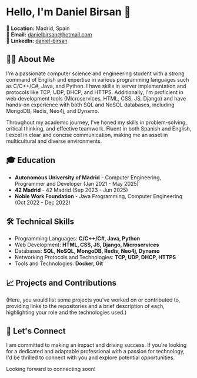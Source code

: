 # Hello, I'm Daniel Birsan 👋

📍 **Location:** Madrid, Spain  
📧 **Email:** danielbirsan@hotmail.com  
🔗 **LinkedIn:** [daniel-birsan](https://linkedin.com/in/daniel-birsan)

## 👨‍💻 About Me

I'm a passionate computer science and engineering student with a strong command of English and expertise in various programming languages such as C/C++/C#, Java, and Python. I have skills in server implementation and protocols like TCP, UDP, DHCP, and HTTPS. Additionally, I'm proficient in web development tools (Microservices, HTML, CSS, JS, Django) and have hands-on experience with both SQL and NoSQL databases, including MongoDB, Redis, Neo4j, and Dynamo.

Throughout my academic journey, I've honed my skills in problem-solving, critical thinking, and effective teamwork. Fluent in both Spanish and English, I excel in clear and concise communication, making me an asset in multicultural and diverse environments.

## 🎓 Education

- **Autonomous University of Madrid** - Computer Engineering, Programmer and Developer (Jan 2021 - May 2025)
- **42 Madrid** - 42 Madrid (Sep 2023 - Jun 2025)
- **Noble Work Foundation** - Java Programming, Computer Engineering (Oct 2022 - Dec 2022)

## 🛠 Technical Skills

- Programming Languages: **C/C++/C#, Java, Python**
- Web Development: **HTML, CSS, JS, Django, Microservices**
- Databases: **SQL, NoSQL, MongoDB, Redis, Neo4j, Dynamo**
- Networking Protocols and Technologies: **TCP, UDP, DHCP, HTTPS**
- Tools and Technologies: **Docker, Git**

## 📈 Projects and Contributions

(Here, you would list some projects you've worked on or contributed to, providing links to the repositories and a brief description of each, highlighting your role and the technologies used.)

## 🤝 Let's Connect

I am committed to making an impact and driving success. If you're looking for a dedicated and adaptable professional with a passion for technology, I'd be thrilled to connect with you and explore potential opportunities.

Looking forward to connecting soon!
